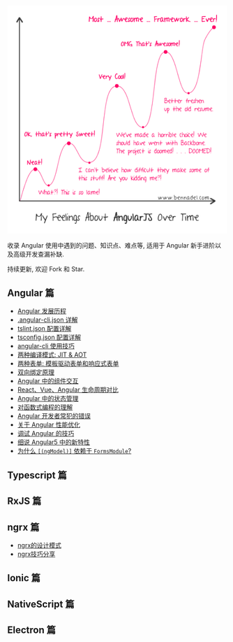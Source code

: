 ![](./assets/angular_learning_curve.png)

收录 Angular 使用中遇到的问题、知识点、难点等, 适用于 Angular 新手进阶以及高级开发查漏补缺.

持续更新, 欢迎 Fork 和 Star.

## Angular 篇
+ [Angular 发展历程]()
+ [.angular-cli.json 详解]()
+ [tslint.json 配置详解]()
+ [tsconfig.json 配置详解]()
+ [angular-cli 使用技巧]()
+ [两种编译模式: JIT & AOT]()
+ [两种表单: 模板驱动表单和响应式表单]()
+ [双向绑定原理]()
+ [Angular 中的组件交互]()
+ [React、Vue、Angular 生命周期对比]()
+ [Angular 中的状态管理]()
+ [对函数式编程的理解]()
+ [Angular 开发者常犯的错误]()
+ [关于 Angular 性能优化]()
+ [调试 Angular 的技巧]()
+ [细说 Angular5 中的新特性]()
+ [为什么 `[(ngModel)]` 依赖于 `FormsModule`?]()

## Typescript 篇

## RxJS 篇

## ngrx 篇
+ [ngrx的设计模式]()
+ [ngrx技巧分享]()

## Ionic 篇

## NativeScript 篇

## Electron 篇